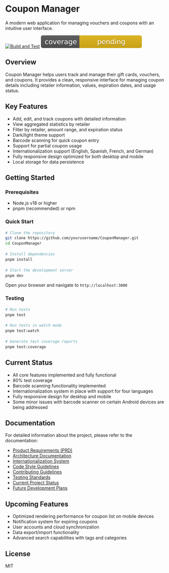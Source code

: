 # Coupon Manager

A modern web application for managing vouchers and coupons with an intuitive user interface.

[![Build and Test](https://github.com/yourusername/CouponManager/actions/workflows/build-and-test.yml/badge.svg)](https://github.com/yourusername/CouponManager/actions/workflows/build-and-test.yml)
[![Coverage](./badges/coverage/coverage-badge.svg)](./badges/coverage/coverage-badge.svg)

## Overview

Coupon Manager helps users track and manage their gift cards, vouchers, and coupons. It provides a clean, responsive interface for managing coupon details including retailer information, values, expiration dates, and usage status.

## Key Features

- Add, edit, and track coupons with detailed information
- View aggregated statistics by retailer
- Filter by retailer, amount range, and expiration status
- Dark/light theme support
- Barcode scanning for quick coupon entry
- Support for partial coupon usage
- Internationalization support (English, Spanish, French, and German)
- Fully responsive design optimized for both desktop and mobile
- Local storage for data persistence

## Getting Started

### Prerequisites

- Node.js v18 or higher
- pnpm (recommended) or npm

### Quick Start

```bash
# Clone the repository
git clone https://github.com/yourusername/CouponManager.git
cd CouponManager

# Install dependencies
pnpm install

# Start the development server
pnpm dev
```

Open your browser and navigate to `http://localhost:3000`

### Testing

```bash
# Run tests
pnpm test

# Run tests in watch mode
pnpm test:watch

# Generate test coverage reports
pnpm test:coverage
```

## Current Status

- All core features implemented and fully functional
- 80% test coverage
- Barcode scanning functionality implemented
- Internationalization system in place with support for four languages
- Fully responsive design for desktop and mobile
- Some minor issues with barcode scanner on certain Android devices are being addressed

## Documentation

For detailed information about the project, please refer to the documentation:

- [Product Requirements (PRD)](docs/prd.md)
- [Architecture Documentation](docs/architecture.md) 
- [Internationalization System](docs/i18n-system.md)
- [Code Style Guidelines](docs/code-style.md)
- [Contributing Guidelines](docs/contributing.md)
- [Testing Standards](docs/testing-standards.md)
- [Current Project Status](docs/project-status/status.md)
- [Future Development Plans](docs/project-status/todo.md)

## Upcoming Features

- Optimized rendering performance for coupon list on mobile devices
- Notification system for expiring coupons
- User accounts and cloud synchronization
- Data export/import functionality
- Advanced search capabilities with tags and categories

## License

MIT